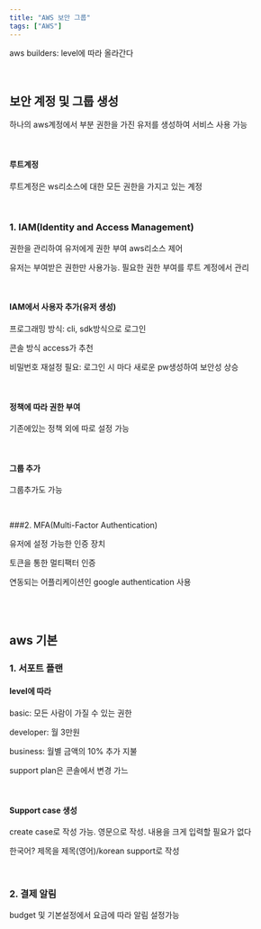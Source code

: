 ```yaml
---
title: "AWS 보안 그룹"
tags: ["AWS"]
---
```




aws builders: level에 따라 올라간다

<br>

## 보안 계정 및 그룹 생성

하나의 aws계정에서 부분 권한을 가진 유저를 생성하여 서비스 사용 가능

<br>

#### 루트계정

루트계정은 ws리소스에 대한 모든 권한을 가지고 있는 계정

<br>

### 1. IAM(Identity and Access Management)

권한을 관리하여 유저에게 권한 부여 aws리소스 제어

유저는 부여받은 권한만 사용가능. 필요한 권한 부여를 루트 계정에서 관리

<br>

#### IAM에서 사용자 추가(유저 생성)

프로그래밍 방식: cli, sdk방식으로 로그인

콘솔 방식 access가 추천

비밀번호 재설정 필요: 로그인 시 마다 새로운 pw생성하여 보안성 상승

<br>

#### 정책에 따라 권한 부여

기존에있는 정책 외에 따로 설정 가능

<br>

#### 그룹 추가

그룹추가도 가능

<br>

###2. MFA(Multi-Factor Authentication)

유저에 설정 가능한 인증 장치

토큰을 통한 멀티팩터 인증

연동되는 어플리케이션인 google authentication 사용

<br>

<br>

## aws 기본

### 1. 서포트 플랜

#### level에 따라

basic: 모든 사람이 가질 수 있는 권한

developer: 월 3만원

business: 월별 금액의 10% 추가 지불

support plan은 콘솔에서 변경 가느

<br>

#### Support case 생성

create case로 작성 가능. 영문으로 작성. 내용을 크게 입력할 필요가 없다

한국어? 제목을 제목(영어)/korean support로 작성

<br>

### 2. 결제 알림

budget 및 기본설정에서 요금에 따라 알림 설정가능









 
